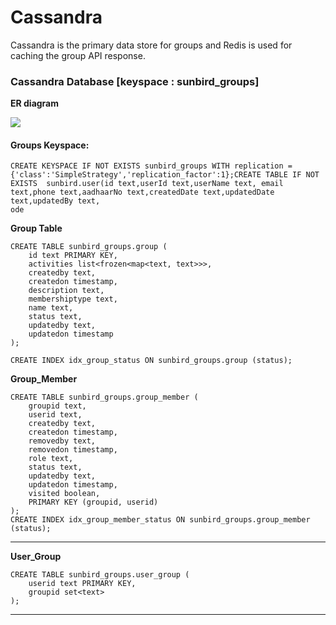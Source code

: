 # Cassandra

Cassandra is the primary data store for groups and Redis is used for caching the group API response.

### **Cassandra** Database \[keyspace : sunbird\_groups] <a href="#database" id="database"></a>

**ER diagram**

![](../../../../../.gitbook/assets/sunbird\_groups.png)

#### Groups Keyspace:

```
CREATE KEYSPACE IF NOT EXISTS sunbird_groups WITH replication = {'class':'SimpleStrategy','replication_factor':1};CREATE TABLE IF NOT EXISTS  sunbird.user(id text,userId text,userName text, email text,phone text,aadhaarNo text,createdDate text,updatedDate text,updatedBy text,
ode
```

**Group Table**

```
CREATE TABLE sunbird_groups.group (
    id text PRIMARY KEY,
    activities list<frozen<map<text, text>>>,
    createdby text,
    createdon timestamp,
    description text,
    membershiptype text,
    name text,
    status text,
    updatedby text,
    updatedon timestamp
);

CREATE INDEX idx_group_status ON sunbird_groups.group (status);
```

**Group\_Member**

```
CREATE TABLE sunbird_groups.group_member (
    groupid text,
    userid text,
    createdby text,
    createdon timestamp,
    removedby text,
    removedon timestamp,
    role text,
    status text,
    updatedby text,
    updatedon timestamp,
    visited boolean,
    PRIMARY KEY (groupid, userid)
);
CREATE INDEX idx_group_member_status ON sunbird_groups.group_member (status);
```

***

**User\_Group**

```
CREATE TABLE sunbird_groups.user_group (
    userid text PRIMARY KEY,
    groupid set<text>
);
```

***
